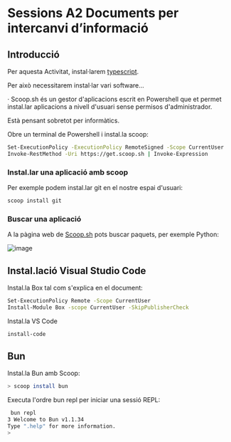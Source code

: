 # Sessions A2  Documents per intercanvi d’informació

## Introducció
Per aquesta Activitat, instal·larem [typescript](https://es.wikipedia.org/wiki/TypeScript).

Per això necessitarem instal·lar vari software... 

· Scoop.sh és un gestor d'aplicacions escrit en Powershell que et permet instal.lar aplicacions a nivell d'usuari sense permisos d'administrador.

Està pensant sobretot per informàtics.

Obre un terminal de Powershell i instal.la scoop:

```sh
Set-ExecutionPolicy -ExecutionPolicy RemoteSigned -Scope CurrentUser
Invoke-RestMethod -Uri https://get.scoop.sh | Invoke-Expression
```

### Instal.lar una aplicació amb scoop
Per exemple podem instal.lar git en el nostre espai d'usuari:

```sh
scoop install git
```

### Buscar una aplicació

A la pàgina web de [Scoop.sh](https://scoop.sh/) pots buscar paquets, per exemple Python:

![image](https://github.com/user-attachments/assets/606905dc-9241-460f-be33-4decf30c8bfe)

## Instal.lació Visual Studio Code
Instal.la Box tal com s'explica en el document:

```sh
Set-ExecutionPolicy Remote -Scope CurrentUser
Install-Module Box -scope CurrentUser -SkipPublisherCheck
```
Instal.la VS Code
```sh
install-code
```

## Bun

Instal.la Bun amb Scoop:

```sh
> scoop install bun
```
Executa l'ordre bun repl per iniciar una sessió REPL:
```sh
 bun repl
3 Welcome to Bun v1.1.34
Type ".help" for more information.
>
```
